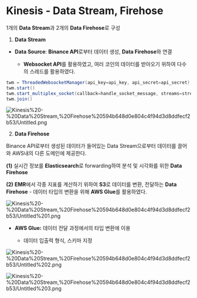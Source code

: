 # Kinesis - Data Stream, Firehose

1개의 **Data Stream**과 2개의 **Data Firehose**로 구성

1. **Data Stream**
- **Data Source**: **Binance API**로부터 데이터 생성, **Data Firehose**와 연결

    - **Websocket API**를 활용하였고, 여러 코인의 데이터를 받아오기 위하여 다수의 스레드를 활용하였다.

```java
twm = ThreadedWebsocketManager(api_key=api_key, api_secret=api_secret)
twm.start()
twm.start_multiplex_socket(callback=handle_socket_message, streams=streams)
twm.join()
```

![Kinesis%20-%20Data%20Stream,%20Firehose%20594b648d0e804c4f94d3d8ddfecf2b53/Untitled.png](Kinesis%20-%20Data%20Stream,%20Firehose%20594b648d0e804c4f94d3d8ddfecf2b53/Untitled.png)

2.  **Data Firehose**

Binance API로부터 생성된 데이터가 들어있는 Data Stream으로부터 데이터를 끌어와 AWS내의 다른 도메인에 제공한다.

**(1)** 실시간 정보를 **Elasticsearch**로 forwarding하여 분석 및 시각화를 위한 **Data Firehose**

**(2)** **EMR**에서 각종 지표를 계산하기 위하여 **S3**로 데이터를 변환, 전달하는 **Data Firehose** - 데이터 타입의 변환을 위해 **AWS Glue**를 활용하였다.

![Kinesis%20-%20Data%20Stream,%20Firehose%20594b648d0e804c4f94d3d8ddfecf2b53/Untitled%201.png](Kinesis%20-%20Data%20Stream,%20Firehose%20594b648d0e804c4f94d3d8ddfecf2b53/Untitled%201.png)

- **AWS Glue:** 데이터 전달 과정에서의 타입 변환에 이용

    - 데이터 입출력 형식, 스키마 지정

![Kinesis%20-%20Data%20Stream,%20Firehose%20594b648d0e804c4f94d3d8ddfecf2b53/Untitled%202.png](Kinesis%20-%20Data%20Stream,%20Firehose%20594b648d0e804c4f94d3d8ddfecf2b53/Untitled%202.png)

![Kinesis%20-%20Data%20Stream,%20Firehose%20594b648d0e804c4f94d3d8ddfecf2b53/Untitled%203.png](Kinesis%20-%20Data%20Stream,%20Firehose%20594b648d0e804c4f94d3d8ddfecf2b53/Untitled%203.png)
